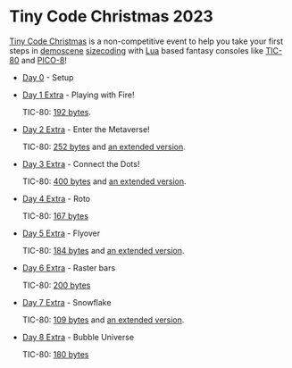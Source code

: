 # Tiny Code Christmas 2023

[Tiny Code Christmas](https://tcc.lovebyte.party/) is a non-competitive event to help you take your first steps in [demoscene](https://en.wikipedia.org/wiki/Demoscene) [sizecoding](http://www.sizecoding.org/) with [Lua](https://www.lua.org/) based fantasy consoles like [TIC-80](https://tic80.com/) and [PICO-8](https://www.lexaloffle.com/pico-8.php)! 

- [Day 0](https://tcc.lovebyte.party/day0/) - Setup
- [Day 1 Extra](https://tcc.lovebyte.party/day1extra/) - Playing with Fire!

    TIC-80: [192 bytes](./day01/tic-80-extra.md).
- [Day 2 Extra](https://tcc.lovebyte.party/day2extra/) - Enter the Metaverse!

    TIC-80: [252 bytes](./day02/tic-80-extra.md) and [an extended version](./day02/tic-80-extended.md).
- [Day 3 Extra](https://tcc.lovebyte.party/day3extra/) - Connect the Dots!

    TIC-80: [400 bytes](./day03/tic-80-extra.md) and [an extended version](./day03/tic-80-extended.md).
- [Day 4 Extra](https://tcc.lovebyte.party/day4extra/) - Roto

    TIC-80: [167 bytes](./day04/tic-80-extra.md)
- [Day 5 Extra](https://tcc.lovebyte.party/day5extra/) - Flyover

    TIC-80: [184 bytes](./day05/tic-80-extra.md) and [an extended version](./day05/tic-80-extended.md).
- [Day 6 Extra](https://tcc.lovebyte.party/day6extra/) - Raster bars

    TIC-80: [200 bytes](./day06/tic-80-extra.md)
- [Day 7 Extra](https://tcc.lovebyte.party/day7extra/) - Snowflake

    TIC-80: [109 bytes](./day07/tic-80-extra.md) and [an extended version](./day07/tic-80-extended.md).
- [Day 8 Extra](https://tcc.lovebyte.party/day8extra/) - Bubble Universe

    TIC-80: [180 bytes](./day08/tic-80-extra.md)